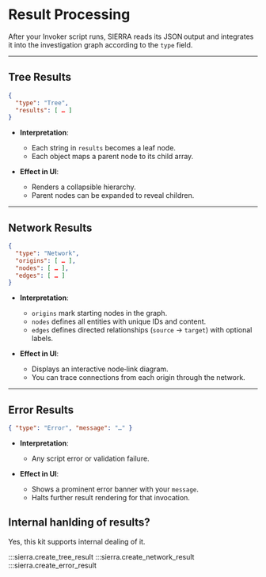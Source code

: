 # Result Processing

After your Invoker script runs, SIERRA reads its JSON output and integrates it into the investigation graph according to the `type` field.

---

## Tree Results

```json
{
  "type": "Tree",
  "results": [ … ]
}
```

* **Interpretation**:

  * Each string in `results` becomes a leaf node.
  * Each object maps a parent node to its child array.
* **Effect in UI**:

  * Renders a collapsible hierarchy.
  * Parent nodes can be expanded to reveal children.

---

## Network Results

```json
{
  "type": "Network",
  "origins": [ … ],
  "nodes": [ … ],
  "edges": [ … ]
}
```

* **Interpretation**:

  * `origins` mark starting nodes in the graph.
  * `nodes` defines all entities with unique IDs and content.
  * `edges` defines directed relationships (`source` → `target`) with optional labels.
* **Effect in UI**:

  * Displays an interactive node‑link diagram.
  * You can trace connections from each origin through the network.

---

## Error Results

```json
{ "type": "Error", "message": "…" }
```

* **Interpretation**:

  * Any script error or validation failure.
* **Effect in UI**:

  * Shows a prominent error banner with your `message`.
  * Halts further result rendering for that invocation.

## Internal hanlding of results?

Yes, this kit supports internal dealing of it.

:::sierra.create_tree_result
:::sierra.create_network_result
:::sierra.create_error_result
